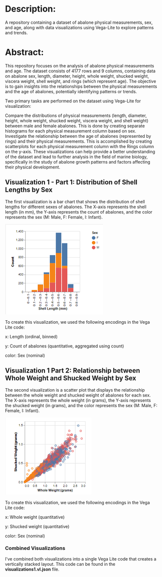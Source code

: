 # Description: 
A repository containing a dataset of abalone physical measurements, sex, and age, along with data visualizations using Vega-Lite to explore patterns and trends.

# Abstract:
This repository focuses on the analysis of abalone physical measurements and age. The dataset consists of 4177 rows and 9 columns, containing data on abalone sex, length, diameter, height, whole weight, shucked weight, viscera weight, shell weight, and rings (which represent age). The objective is to gain insights into the relationships between the physical measurements and the age of abalones, potentially identifying patterns or trends.

Two primary tasks are performed on the dataset using Vega-Lite for visualization:

Compare the distributions of physical measurements (length, diameter, height, whole weight, shucked weight, viscera weight, and shell weight) between male and female abalones. This is done by creating separate histograms for each physical measurement column based on sex.
Investigate the relationship between the age of abalones (represented by rings) and their physical measurements. This is accomplished by creating scatterplots for each physical measurement column with the Rings column on the y-axis.
These visualizations can help provide a better understanding of the dataset and lead to further analysis in the field of marine biology, specifically in the study of abalone growth patterns and factors affecting their physical development.

## Visualization 1 - Part 1: Distribution of Shell Lengths by Sex
The first visualization is a bar chart that shows the distribution of shell lengths for different sexes of abalones. The X-axis represents the shell length (in mm), the Y-axis represents the count of abalones, and the color represents the sex (M: Male, F: Female, I: Infant).

![alt text](https://github.com/AchrafAjrhourh/VegaVisualization/blob/master/Assets/V1-P1.png)

To create this visualization, we used the following encodings in the Vega Lite code:

x: Length (ordinal, binned)

y: Count of abalones (quantitative, aggregated using count)

color: Sex (nominal)

## Visualization 1 Part 2: Relationship between Whole Weight and Shucked Weight by Sex
The second visualization is a scatter plot that displays the relationship between the whole weight and shucked weight of abalones for each sex. The X-axis represents the whole weight (in grams), the Y-axis represents the shucked weight (in grams), and the color represents the sex (M: Male, F: Female, I: Infant).

![alt text](https://github.com/AchrafAjrhourh/VegaVisualization/blob/master/Assets/V1-P2.png)

To create this visualization, we used the following encodings in the Vega Lite code:

x: Whole weight (quantitative)

y: Shucked weight (quantitative)

color: Sex (nominal)

### Combined Visualizations
I've  combined both visualizations into a single Vega Lite code that creates a vertically stacked layout. This code can be found in the **visualizations1.vl.json** file.
